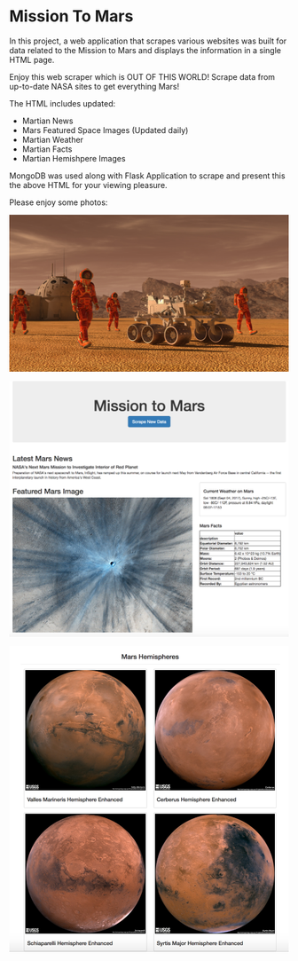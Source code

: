 # Mission To Mars
In this project,  a web application that scrapes various websites was built for data related to the Mission to Mars and displays the information in a single HTML page. 

Enjoy this web scraper which is OUT OF THIS WORLD! Scrape data from up-to-date NASA sites to get everything Mars!


The HTML includes updated:
- Martian News
- Mars Featured Space Images (Updated daily)
- Martian Weather
- Martian Facts 
- Martian Hemishpere Images

MongoDB was used along with Flask Application to scrape and present this the above HTML for your viewing pleasure.

Please enjoy some photos:

![Mission to Mars](/images/mission_to_mars.png)

![App Screenshot](/images/final_app.png)

![Mars Hemispheres](/images/mars_hemispheres.png)
